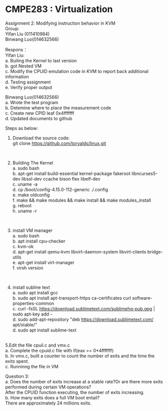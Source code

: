 # CMPE283 : Virtualization </br>
Assignment 2: Modifying instruction behavior in KVM </br>
Group:</br>
Yifan Liu (011410984)</br>
Binwang Luo(014632566) </br>

Respons：</br>
Yifan Liu:</br>
a. Builing the Kernel to last version </br>
b. got Nested VM  </br> 
c. Modify the CPUID emulation code in KVM to report back additional information </br>
d. Testing assignment </br>
e. Verify proper output </br>

Binwang Luo(014632566)</br>
a. Wrote the test program </br>
b. Detemine where to place the measurement code </br>
c. Create new CPID leaf 0x4fffffff </br>
d. Updated documents to github</br>

Steps as below:  

1. Download the source code: </br>
git clone https://github.com/torvalds/linux.git   </br>
</br>

2. Building The Kernel   </br>
a. sudo bash   </br>
b. apt-get install build-essential kernel-package fakeroot libncurses5-dev libssl-dev ccache bison flex libelf-dev  </br>
c. uname -a </br>
d. cp /boot/config-4.15.0-112-generic    ./.config  </br>
e. make oldconfig  </br>
f. make && make modules && make install && make modules_install  </br>
g. reboot  </br>
h. uname -r  </br>
</br>

3. install VM manager  </br>
a. sudo bash   </br>
b. apt install cpu-checker  </br>
c. kvm-ok  </br>
d. apt-get install qemu-kvm libvirt-daemon-system libvirt-clients bridge-utils    </br>
e. apt-get install virt-manager</br>
f. virsh version </br>
</br>

4. install subline text  </br>
a. sudo apt install gcc  </br>
b. sudo apt install apt-transport-https ca-certificates curl software-properties-common  </br>
c. curl -fsSL https://download.sublimetext.com/sublimehq-pub.gpg | sudo apt-key add -  </br>
d. sudo add-apt-repository "deb https://download.sublimetext.com/ apt/stable/"  </br>
d. sudo apt install sublime-text  </br>
 </br>
5.Edit the file cpuil.c and vmx.c  </br>
a. Complete the cpuid.c file with if(eax == 0*4fffffff) </br>
b. In vmx.c, built a counter to count the number of exits and the time the exits spent. </br> 
c. Runninng the file in VM

Question 3:  </br>
a. Does the number of exits increase at a stable rate?Or are there
more exits performed during certain VM operations? </br>
After the CPUID function executing, the number of exits increasing.  
b. How many exits does a full VM boot entail? </br>
There are approximately 24 millions exits. 


